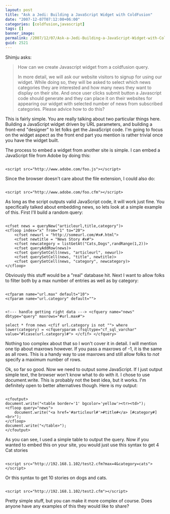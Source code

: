 ```yaml
---
layout: post
title: "Ask a Jedi: Building a JavaScript Widget with ColdFusion"
date: "2007-12-07T07:12:00+06:00"
categories: [coldfusion,javascript]
tags: []
banner_image: 
permalink: /2007/12/07/Ask-a-Jedi-Building-a-JavaScript-Widget-with-ColdFusion
guid: 2521
---
```


Shimju asks:

<blockquote>
<p>
How can we create Javascript widget from a coldfusion query.

In more detail, we will ask our website visitors to signup for using our widget. While doing so, they will be asked to select which news categories they are interested and how many news they want to display on their site. And once user clicks submit button a Javascript code should generate and they can place it on their websites for appearing our widget with selected number of news from subscribed categories.
Please advice how to do this?
</p>
</blockquote>

This is fairly simple. You are really talking about two particular things here. Building a JavaScript widget driven by URL parameters, and building a front-end "designer" to let folks get the JavaScript code. I'm going to focus on the widget aspect as the front end part you mention is rather trivial once you have the widget built. 

The process to embed a widget from another site is simple. I can embed a JavaScript file from Adobe by doing this:

<code>
&lt;script src="http://www.adobe.com/foo.js"&gt;&lt;/script&gt;
</code>

Since the browser doesn't care about the file extension, I could also do:

<code>
&lt;script src="http://www.adobe.com/foo.cfm"&gt;&lt;/script&gt;
</code>

As long as the script outputs valid JavaScript code, it will work just fine. You specifically talked about embedding news, so lets look at a simple example of this. First I'll build a random query:

<code>
&lt;cfset news = queryNew("articleurl,title,category")&gt;
&lt;cfloop index="x" from="1" to="20"&gt;
	&lt;cfset newurl = "http://someurl.com/#x#.html"&gt;
	&lt;cfset newtitle = "News Story #x#"&gt;
	&lt;cfset newcategory = listGetAt("Cats,Dogs",randRange(1,2))&gt;
	&lt;cfset queryAddRow(news)&gt;
	&lt;cfset querySetCell(news, "articleurl", newurl)&gt;
	&lt;cfset querySetCell(news, "title", newtitle)&gt;
	&lt;cfset querySetCell(news, "category", newcategory)&gt;
&lt;/cfloop&gt;
</code>

Obviously this stuff would be a "real" database hit. Next I want to allow folks to filter both by a max number of entries as well as by category:

<code>
&lt;cfparam name="url.max" default="10"&gt;
&lt;cfparam name="url.category" default=""&gt;

&lt;!--- handle getting right data ---&gt;
&lt;cfquery name="news" dbtype="query" maxrows="#url.max#"&gt;	
select	*
from	news
&lt;cfif url.category is not ""&gt;
where	lower(category) = &lt;cfqueryparam cfsqltype="cf_sql_varchar" value="#lcase(url.category)#"&gt;
&lt;/cfif&gt;
&lt;/cfquery&gt;
</code>

Nothing too complex about that so I won't cover it in detail. I will mention one tip about maxrows however. If you pass a maxrows of -1, it is the same as all rows. This is a handy way to use maxrows and still allow folks to <i>not</i> specify a maximum number of rows. 

Ok, so far so good. Now we need to output some JavaScript. If I just output simple text, the browser won't know what to do with it. I chose to use document.write. This is probably not the best idea, but it works. I'm definitely open to better alternatives though. Here is my output:

<code>
&lt;cfoutput&gt;
document.write("&lt;table border='1' bgcolor='yellow'&gt;&lt;tr&gt;&lt;td&gt;");
&lt;cfloop query="news"&gt;
	document.write("&lt;a href='#articleurl#'&gt;#title#&lt;/a&gt; [#category#]&lt;br&gt;");
&lt;/cfloop&gt;
document.write("&lt;/table&gt;");
&lt;/cfoutput&gt;
</code>

As you can see, I used a simple table to output the query. Now if you wanted to embed this on your site, you would just use this syntax to get 4 Cat stories

<code>
&lt;script src="http://192.168.1.102/test2.cfm?max=4&category=cats"&gt;&lt;/script&gt;
</code>

Or this syntax to get 10 stories on dogs and cats.

<code>
&lt;script src="http://192.168.1.102/test2.cfm"&gt;&lt;/script&gt;
</code>

Pretty simple stuff, but you can make it more complex of course. Does anyone have any examples of this they would like to share?